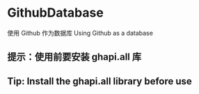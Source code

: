 # GithubDatabase
使用 Github 作为数据库 Using Github as a database

## 提示：使用前要安装 ghapi.all 库
## Tip: Install the ghapi.all library before use
